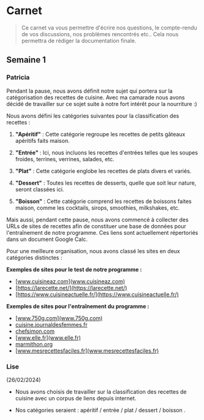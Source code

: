 # Carnet
> Ce carnet va vous permettre d'écrire nos questions, le compte-rendu de vos discussions, nos problèmes rencontrés etc.. Cela nous permettra de rédiger la documentation finale.

## Semaine 1

### Patricia

Pendant la pause, nous avons définit notre sujet qui portera sur la catégorisation des recettes de cuisine. Avec ma camarade nous avons décidé de travailler sur ce sojet suite à notre fort intérêt pour la nourriture :)

Nous avons défini les catégories suivantes pour la classification des recettes :

1. **"Apéritif"** : Cette catégorie regroupe les recettes de petits gâteaux apéritifs faits maison.

2. **"Entrée"** : Ici, nous incluons les recettes d'entrées telles que les soupes froides, terrines, verrines, salades, etc.

3. **"Plat"** : Cette catégorie englobe les recettes de plats divers et variés.

4. **"Dessert"** : Toutes les recettes de desserts, quelle que soit leur nature, seront classées ici.

5. **"Boisson"** : Cette catégorie comprend les recettes de boissons faites maison, comme les cocktails, sirops, smoothies, milkshakes, etc.

Mais aussi, pendant cette pause, nous avons commencé à collecter des URLs de sites de recettes afin de constituer une base de données pour l'entraînement de notre programme. Ces liens sont actuellement répertoriés dans un document Google Calc.


Pour une meilleure organisation, nous avons classé les sites en deux catégories distinctes :

**Exemples de sites pour le test de notre programme :**
- [www.cuisineaz.com](www.cuisineaz.com)
- [https://larecette.net/](https://larecette.net/)
- [https://www.cuisineactuelle.fr/](https://www.cuisineactuelle.fr/)


**Exemples de sites pour l'entraînement du programme :**
- [www.750g.com](www.750g.com)
- [cuisine.journaldesfemmes.fr](cuisine.journaldesfemmes.fr)
- [chefsimon.com](chefsimon.com)
- [www.elle.fr](www.elle.fr)
- [marmithon.org](marmithon.org)
- [www.mesrecettesfaciles.fr](www.mesrecettesfaciles.fr)


### Lise

(26/02/2024)

- Nous avons choisis de travailler sur la classification des recettes de cuisine avec un corpus de liens depuis internet.

- Nos catégories seraient : apéritif / entrée / plat / dessert / boisson .

